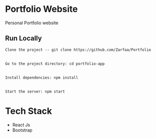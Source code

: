 # Portfolio Website
Personal Portfolio website 

## Run Locally

`Clone the project -- git clone https://github.com/Zarfaa/Portfolio`<br><br>

`Go to the project directory: cd portfolio-app`<br><br>

`Install dependencies: npm install`<br><br>

`Start the server: npm start`<br><be>

# Tech Stack
- React Js
- Bootstrap


 
